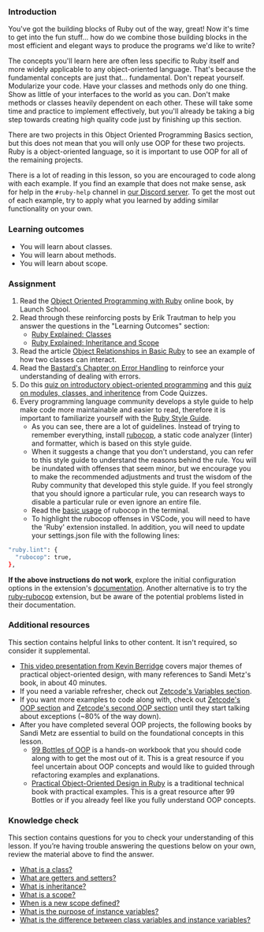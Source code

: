 ### Introduction

You've got the building blocks of Ruby out of the way, great! Now it's time to get into the fun stuff... how do we combine those building blocks in the most efficient and elegant ways to produce the programs we'd like to write?

The concepts you'll learn here are often less specific to Ruby itself and more widely applicable to any object-oriented language. That's because the fundamental concepts are just that... fundamental. Don't repeat yourself. Modularize your code. Have your classes and methods only do one thing. Show as little of your interfaces to the world as you can. Don't make methods or classes heavily dependent on each other. These will take some time and practice to implement effectively, but you'll already be taking a big step towards creating high quality code just by finishing up this section.

There are two projects in this Object Oriented Programming Basics section, but this does not mean that you will only use OOP for these two projects. Ruby is a object-oriented language, so it is important to use OOP for all of the remaining projects.

There is a lot of reading in this lesson, so you are encouraged to code along with each example. If you find an example that does not make sense, ask for help in the `#ruby-help` channel in [our Discord server](https://discord.gg/fbFCkYabZB). To get the most out of each example, try to apply what you learned by adding similar functionality on your own.

### Learning outcomes

- You will learn about classes.
- You will learn about methods.
- You will learn about scope.

### Assignment

<div class="lesson-content__panel" markdown="1">

1. Read the [Object Oriented Programming with Ruby](https://launchschool.com/books/oo_ruby) online book, by Launch School.
1. Read through these reinforcing posts by Erik Trautman to help you answer the questions in the "Learning Outcomes" section:
    * [Ruby Explained: Classes](http://www.eriktrautman.com/posts/ruby-explained-classes)
    * [Ruby Explained: Inheritance and Scope](http://www.eriktrautman.com/posts/ruby-explained-inheritance-and-scope)
1. Read the article [Object Relationships in Basic Ruby](https://medium.com/@marcellamaki/object-relationships-in-basic-ruby-1af5773fff48) to see an example of how two classes can interact.
1. Read the [Bastard's Chapter on Error Handling](http://ruby.bastardsbook.com/chapters/exception-handling/) to reinforce your understanding of dealing with errors.
1. Do this [quiz on introductory object-oriented programming](http://www.codequizzes.com/ruby/beginner/intro-object-oriented-programming) and this [quiz on modules, classes, and inheritence](http://www.codequizzes.com/ruby/beginner/modules-classes-inheritance) from Code Quizzes.
1. Every programming language community develops a style guide to help make code more maintainable and easier to read, therefore it is important to familiarize yourself with the [Ruby Style Guide](https://rubystyle.guide/).
    * As you can see, there are a lot of guidelines. Instead of trying to remember everything, install [rubocop](https://docs.rubocop.org/rubocop/installation.html), a static code analyzer (linter) and formatter, which is based on this style guide.
    * When it suggests a change that you don't understand, you can refer to this style guide to understand the reasons behind the rule. You will be inundated with offenses that seem minor, but we encourage you to make the recommended adjustments and trust the wisdom of the Ruby community that developed this style guide. If you feel strongly that you should ignore a particular rule, you can research ways to disable a particular rule or even ignore an entire file.
    * Read the [basic usage](https://docs.rubocop.org/rubocop/usage/basic_usage.html) of rubocop in the terminal.
    * To highlight the rubocop offenses in VSCode, you will need to have the 'Ruby' extension installed. In addition, you will need to update your settings.json file with the following lines:

~~~bash
"ruby.lint": {
  "rubocop": true,
},
~~~

**If the above instructions do not work**, explore the initial configuration options in the extension's [documentation](https://marketplace.visualstudio.com/items?itemName=rebornix.Ruby). Another alternative is to try the [ruby-rubocop](https://marketplace.visualstudio.com/items?itemName=misogi.ruby-rubocop) extension, but be aware of the potential problems listed in their documentation.

</div>

### Additional resources
This section contains helpful links to other content. It isn't required, so consider it supplemental.

* [This video presentation from Kevin Berridge](http://vimeo.com/91672848) covers major themes of practical object-oriented design, with many references to Sandi Metz's book, in about 40 minutes.
* If you need a variable refresher, check out [Zetcode's Variables section](https://zetcode.com/lang/rubytutorial/variables/).
* If you want more examples to code along with, check out [Zetcode's OOP section](http://zetcode.com/lang/rubytutorial/oop/) and [Zetcode's second OOP section](https://zetcode.com/lang/rubytutorial/oop2/) until they start talking about exceptions (~80% of the way down).
* After you have completed several OOP projects, the following books by Sandi Metz are essential to build on the foundational concepts in this lesson.
    * [99 Bottles of OOP](https://sandimetz.com/99bottles) is a hands-on workbook that you should code along with to get the most out of it. This is a great resource if you feel uncertain about OOP concepts and would like to guided through refactoring examples and explanations.
    * [Practical Object-Oriented Design in Ruby](https://www.poodr.com/) is a traditional technical book with practical examples. This is a great resource after 99 Bottles or if you already feel like you fully understand OOP concepts.

### Knowledge check

This section contains questions for you to check your understanding of this lesson. If you’re having trouble answering the questions below on your own, review the material above to find the answer.

- <a class="knowledge-check-link" href="https://launchschool.com/books/oo_ruby/read/the_object_model#classesdefineobjects">What is a class?</a>
- <a class="knowledge-check-link" href="https://www.eriktrautman.com/posts/ruby-explained-classes">What are getters and setters?</a>
- <a class="knowledge-check-link" href="https://www.eriktrautman.com/posts/ruby-explained-classes">What is inheritance?</a>
- <a class="knowledge-check-link" href="https://www.eriktrautman.com/posts/ruby-explained-inheritance-and-scope">What is a scope?</a>
- <a class="knowledge-check-link" href="https://www.eriktrautman.com/posts/ruby-explained-inheritance-and-scope">When is a new scope defined?</a>
- <a class="knowledge-check-link" href="https://launchschool.com/books/oo_ruby/read/classes_and_objects_part1#instancevariables">What is the purpose of instance variables?</a>
- <a class="knowledge-check-link" href="https://www.eriktrautman.com/posts/ruby-explained-classes">What is the difference between class variables and instance variables?</a>
